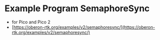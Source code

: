 # Example Program SemaphoreSync

* for Pico and Pico 2
* [https://oberon-rtk.org/examples/v2/semaphoresync/](https://oberon-rtk.org/examples/v2/semaphoresync/)
